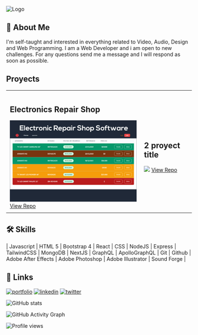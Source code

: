 ![Logo](https://dev-to-uploads.s3.amazonaws.com/uploads/articles/th5xamgrr6se0x5ro4g6.png)

## 🚀 About Me

I'm self-taught and interested in everything related to Video, Audio, Design and Web Programming. I am a Web Developer and i am open to new challenges. For any questions send me a message and I will respond as soon as possible.

## Proyects

<div id="image-table">
    <table>
	    <tr>
    	    <!-- <td style="padding:10px">
        	    <img src="img/https://via.placeholder.com/468x300?text=App+Screenshot+Here" width="400"/>
      	    </td> -->
            <td style="padding:10px">
            <h2>Electronics Repair Shop</h2>
            	<img src="./img/proyect-1.jpg" width="400"/>
                <a href="https://github.com/gfxargentina/taller-gestion" target="_blank" rel="noopener noreferrer">View Repo</a>
            </td>
            <td style="padding:10px">
            <h2>2 proyect title</h2>
            	<img src="https://via.placeholder.com/468x300?text=App+Screenshot+Here" width="400"/>
                <a href="https://github.com/gfxargentina/taller-gestion" target="_blank" rel="noopener noreferrer">View Repo</a>
            </td>
        </tr>
    </table>
</div>

## 🛠 Skills

| Javascript | HTML 5 | Bootstrap 4 | React | CSS | NodeJS | Express | TailwindCSS | MongoDB | NextJS | GraphQL | ApolloGraphQL | Git | Github | Adobe After Effects | Adobe Photoshop | Adobe Illustrator | Sound Forge |

## 🔗 Links

[![portfolio](https://img.shields.io/badge/my_portfolio-000?style=for-the-badge&logo=ko-fi&logoColor=white)](https://github.com/gfxargentina)
[![linkedin](https://img.shields.io/badge/linkedin-0A66C2?style=for-the-badge&logo=linkedin&logoColor=white)](https://www.linkedin.com/in/luischilo-fullstack/)
[![twitter](https://img.shields.io/badge/twitter-1DA1F2?style=for-the-badge&logo=twitter&logoColor=white)](https://twitter.com/gfxargentina)

![GitHub stats](https://github-readme-stats.vercel.app/api?username=gfxargentina&show_icons=true)

![GitHub Activity Graph](https://activity-graph.herokuapp.com/graph?username=gfxargentina)

![Profile views](https://gpvc.arturio.dev/gfxargentina)

